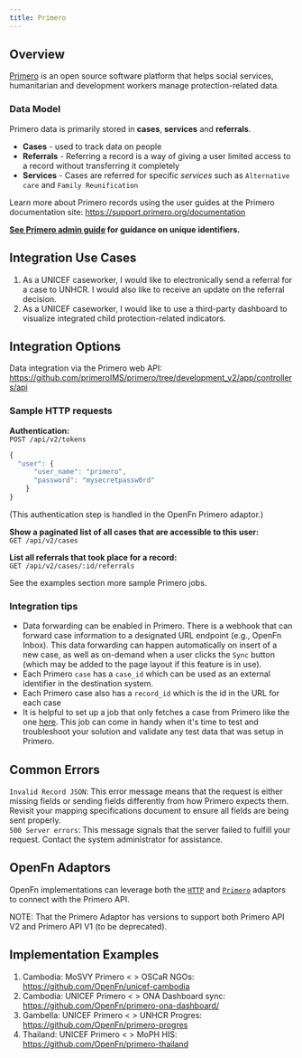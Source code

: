 ```yaml
---
title: Primero
---
```


## Overview

[Primero](https://www.primero.org/) is an open source software platform that
helps social services, humanitarian and development workers manage
protection-related data.

### Data Model

Primero data is primarily stored in **cases**, **services** and **referrals**.

- **Cases** - used to track data on people
- **Referrals** - Referring a record is a way of giving a user limited access to
  a record without transferring it completely
- **Services** - Cases are referred for specific _services_ such as
  `Alternative care` and `Family Reunification`

Learn more about Primero records using the user guides at the Primero
documentation site: https://support.primero.org/documentation

**[See Primero admin guide](https://support.primero.org/assets/books-v2/1sP6VhT70WHhi5ZPbio6EszX-i4jZsBkO/#h.r1lefowgvf0n) for guidance on unique identifiers.**

## Integration Use Cases

1. As a UNICEF caseworker, I would like to electronically send a referral for a
   case to UNHCR. I would also like to receive an update on the referral
   decision.
2. As a UNICEF caseworker, I would like to use a third-party dashboard to
   visualize integrated child protection-related indicators.

## Integration Options

Data integration via the Primero web API:  
https://github.com/primeroIMS/primero/tree/development_v2/app/controllers/api

### Sample HTTP requests

**Authentication:**  
`POST /api/v2/tokens`

```js
{
  "user": {
      "user_name": "primero",
      "password": "mysecretpassw0rd"
    }
}
```

(This authentication step is handled in the OpenFn Primero adaptor.)

**Show a paginated list of all cases that are accessible to this user:**  
`GET /api/v2/cases`

**List all referrals that took place for a record:**  
`GET /api/v2/cases/:id/referrals`

See the examples section more sample Primero jobs.

### Integration tips

- Data forwarding can be enabled in Primero. There is a webhook that can forward
  case information to a designated URL endpoint (e.g., OpenFn Inbox). This data
  forwarding can happen automatically on insert of a new case, as well as
  on-demand when a user clicks the `Sync` button (which may be added to the page
  layout if this feature is in use).
- Each Primero `case` has a `case_id` which can be used as an external
  identifier in the destination system.
- Each Primero case also has a `record_id` which is the id in the URL for each
  case
- It is helpful to set up a job that only fetches a case from Primero like the
  one
  [here](/adaptors/library/jobs/auto/Get-cases-from-Primero-2021-09-23/#expression).
  This job can come in handy when it's time to test and troubleshoot your
  solution and validate any test data that was setup in Primero.

## Common Errors

`Invalid Record JSON`: This error message means that the request is either
missing fields or sending fields differently from how Primero expects them.
Revisit your mapping specifications document to ensure all fields are being sent
properly.  
`500 Server errors`: This message signals that the server failed to fulfill your
request. Contact the system administrator for assistance.

## OpenFn Adaptors

OpenFn implementations can leverage both the
[`HTTP`](https://github.com/OpenFn/language-http) and
[`Primero`](https://github.com/OpenFn/language-primero) adaptors to connect with
the Primero API.

NOTE: That the Primero Adaptor has versions to support both Primero API V2 and
Primero API V1 (to be deprecated).

## Implementation Examples

1. Cambodia: MoSVY Primero < > OSCaR NGOs:
   https://github.com/OpenFn/unicef-cambodia
2. Cambodia: UNICEF Primero < > ONA Dashboard sync:
   https://github.com/OpenFn/primero-ona-dashboard/
3. Gambella: UNICEF Primero < > UNHCR Progres:
   https://github.com/OpenFn/primero-progres
4. Thailand: UNICEF Primero < > MoPH HIS:
   https://github.com/OpenFn/primero-thailand

